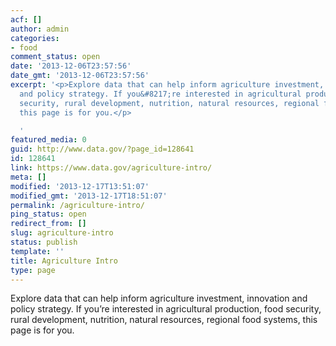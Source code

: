 ```yaml
---
acf: []
author: admin
categories:
- food
comment_status: open
date: '2013-12-06T23:57:56'
date_gmt: '2013-12-06T23:57:56'
excerpt: '<p>Explore data that can help inform agriculture investment, innovation
  and policy strategy. If you&#8217;re interested in agricultural production, food
  security, rural development, nutrition, natural resources, regional food systems,
  this page is for you.</p>

  '
featured_media: 0
guid: http://www.data.gov/?page_id=128641
id: 128641
link: https://www.data.gov/agriculture-intro/
meta: []
modified: '2013-12-17T13:51:07'
modified_gmt: '2013-12-17T18:51:07'
permalink: /agriculture-intro/
ping_status: open
redirect_from: []
slug: agriculture-intro
status: publish
template: ''
title: Agriculture Intro
type: page
---
```

Explore data that can help inform agriculture investment, innovation and policy strategy. If you’re interested in agricultural production, food security, rural development, nutrition, natural resources, regional food systems, this page is for you.


